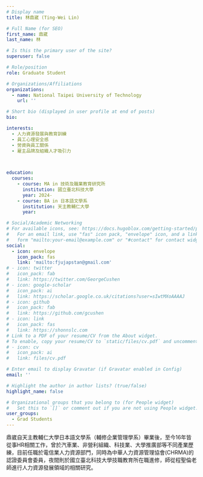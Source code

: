 ```yaml
---
# Display name
title: 林鼎崴 (Ting-Wei Lin)

# Full Name (for SEO)
first_name: 鼎崴
last_name: 林

# Is this the primary user of the site?
superuser: false

# Role/position
role: Graduate Student

# Organizations/Affiliations
organizations:
  - name: National Taipei University of Technology
    url: ''

# Short bio (displayed in user profile at end of posts)
bio:

interests:
  - 人力資源發展與教育訓練
  - 員工心理安全感
  - 勞資與員工關係
  - 雇主品牌及組織人才吸引力

  

education:
  courses:
    - course: MA in 技術及職業教育研究所
      institution: 國立臺北科技大學
      year: 2024-
    - course: BA in 日本語文學系
      institution: 天主教輔仁大學
      year:

# Social/Academic Networking
# For available icons, see: https://docs.hugoblox.com/getting-started/page-builder/#icons
#   For an email link, use "fas" icon pack, "envelope" icon, and a link in the
#   form "mailto:your-email@example.com" or "#contact" for contact widget.
social:
  - icon: envelope
    icon_pack: fas
    link: 'mailto:fjujapstan@gmail.com'
# - icon: twitter
#   icon_pack: fab
#   link: https://twitter.com/GeorgeCushen
# - icon: google-scholar
#   icon_pack: ai
#   link: https://scholar.google.co.uk/citations?user=sIwtMXoAAAAJ
# - icon: github
#   icon_pack: fab
#   link: https://github.com/gcushen
# - icon: link
#   icon_pack: fas
#   link: https://shonnslc.com
# Link to a PDF of your resume/CV from the About widget.
# To enable, copy your resume/CV to `static/files/cv.pdf` and uncomment the lines below.
# - icon: cv
#   icon_pack: ai
#   link: files/cv.pdf

# Enter email to display Gravatar (if Gravatar enabled in Config)
email: ''

# Highlight the author in author lists? (true/false)
highlight_name: false

# Organizational groups that you belong to (for People widget)
#   Set this to `[]` or comment out if you are not using People widget.
user_groups:
  - Grad Students
---
```


鼎崴自天主教輔仁大學日本語文學系（輔修企業管理學系）畢業後，至今16年皆從事HR相關工作，曾於汽車業、非營利組織、科技業、大學推廣部等不同產業歷練，目前任職於電信業人力資源部門，同時為中華人力資源管理協會(CHRMA)的認證委員會委員，夜間則於國立臺北科技大學技職教育所在職進修，師從程聖倫老師進行人力資源發展領域的相關研究。

